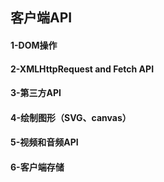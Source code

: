 ## 客户端API

#### 1-DOM操作

#### 2-XMLHttpRequest and Fetch API

#### 3-第三方API

#### 4-绘制图形（SVG、canvas）

#### 5-视频和音频API

#### 6-客户端存储



